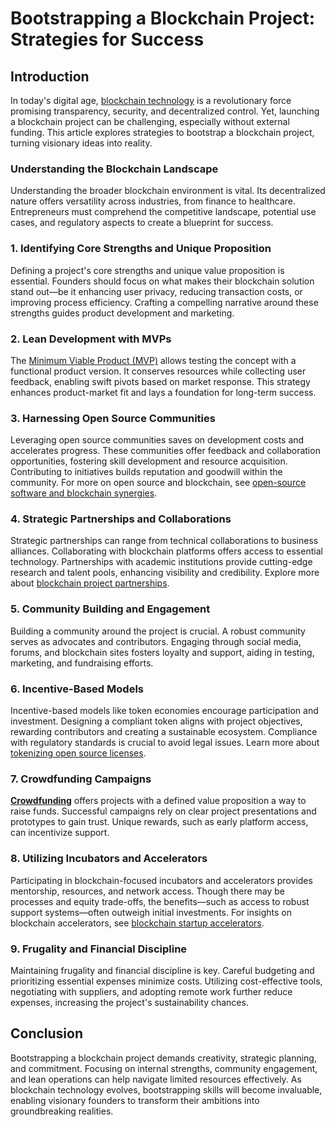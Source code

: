 # Bootstrapping a Blockchain Project: Strategies for Success

## Introduction

In today's digital age, [blockchain technology](https://www.license-token.com/wiki/what-is-blockchain) is a revolutionary force promising transparency, security, and decentralized control. Yet, launching a blockchain project can be challenging, especially without external funding. This article explores strategies to bootstrap a blockchain project, turning visionary ideas into reality.

### Understanding the Blockchain Landscape

Understanding the broader blockchain environment is vital. Its decentralized nature offers versatility across industries, from finance to healthcare. Entrepreneurs must comprehend the competitive landscape, potential use cases, and regulatory aspects to create a blueprint for success.

### 1. Identifying Core Strengths and Unique Proposition

Defining a project's core strengths and unique value proposition is essential. Founders should focus on what makes their blockchain solution stand out—be it enhancing user privacy, reducing transaction costs, or improving process efficiency. Crafting a compelling narrative around these strengths guides product development and marketing.

### 2. Lean Development with MVPs

The [Minimum Viable Product (MVP)](https://en.wikipedia.org/wiki/Minimum_viable_product) allows testing the concept with a functional product version. It conserves resources while collecting user feedback, enabling swift pivots based on market response. This strategy enhances product-market fit and lays a foundation for long-term success.

### 3. Harnessing Open Source Communities

Leveraging open source communities saves on development costs and accelerates progress. These communities offer feedback and collaboration opportunities, fostering skill development and resource acquisition. Contributing to initiatives builds reputation and goodwill within the community. For more on open source and blockchain, see [open-source software and blockchain synergies](https://www.license-token.com/wiki/open-source-software-and-blockchain-synergies).

### 4. Strategic Partnerships and Collaborations

Strategic partnerships can range from technical collaborations to business alliances. Collaborating with blockchain platforms offers access to essential technology. Partnerships with academic institutions provide cutting-edge research and talent pools, enhancing visibility and credibility. Explore more about [blockchain project partnerships](https://www.license-token.com/wiki/blockchain-project-partnerships).

### 5. Community Building and Engagement

Building a community around the project is crucial. A robust community serves as advocates and contributors. Engaging through social media, forums, and blockchain sites fosters loyalty and support, aiding in testing, marketing, and fundraising efforts.

### 6. Incentive-Based Models

Incentive-based models like token economies encourage participation and investment. Designing a compliant token aligns with project objectives, rewarding contributors and creating a sustainable ecosystem. Compliance with regulatory standards is crucial to avoid legal issues. Learn more about [tokenizing open source licenses](https://www.license-token.com/wiki/tokenizing-open-source-licenses).

### 7. Crowdfunding Campaigns

[**Crowdfunding**](https://www.kickstarter.com/) offers projects with a defined value proposition a way to raise funds. Successful campaigns rely on clear project presentations and prototypes to gain trust. Unique rewards, such as early platform access, can incentivize support.

### 8. Utilizing Incubators and Accelerators

Participating in blockchain-focused incubators and accelerators provides mentorship, resources, and network access. Though there may be processes and equity trade-offs, the benefits—such as access to robust support systems—often outweigh initial investments. For insights on blockchain accelerators, see [blockchain startup accelerators](https://www.license-token.com/wiki/blockchain-startup-accelerators).

### 9. Frugality and Financial Discipline

Maintaining frugality and financial discipline is key. Careful budgeting and prioritizing essential expenses minimize costs. Utilizing cost-effective tools, negotiating with suppliers, and adopting remote work further reduce expenses, increasing the project's sustainability chances.

## Conclusion

Bootstrapping a blockchain project demands creativity, strategic planning, and commitment. Focusing on internal strengths, community engagement, and lean operations can help navigate limited resources effectively. As blockchain technology evolves, bootstrapping skills will become invaluable, enabling visionary founders to transform their ambitions into groundbreaking realities.